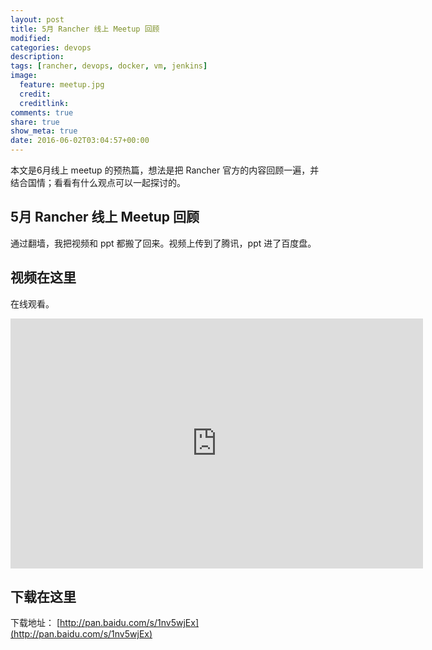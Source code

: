```yaml
---
layout: post
title: 5月 Rancher 线上 Meetup 回顾
modified:
categories: devops
description:
tags: [rancher, devops, docker, vm, jenkins]
image:
  feature: meetup.jpg
  credit:
  creditlink:
comments: true
share: true
show_meta: true
date: 2016-06-02T03:04:57+00:00
---
```

本文是6月线上 meetup 的预热篇，想法是把 Rancher 官方的内容回顾一遍，并结合国情；看看有什么观点可以一起探讨的。

## 5月 Rancher 线上 Meetup 回顾
通过翻墙，我把视频和 ppt 都搬了回来。视频上传到了腾讯，ppt 进了百度盘。

## 视频在这里
在线观看。
<p style="text-align: center"><iframe class="video_iframe" style="z-index:1;" src="http://v.qq.com/iframe/player.html?vid=h0304qdm5so&amp;width=660&amp;height=400&amp;auto=0" allowfullscreen="" frameborder="0" height="400" width="660"></iframe></p>


## 下载在这里
下载地址： [http://pan.baidu.com/s/1nv5wjEx](http://pan.baidu.com/s/1nv5wjEx)





